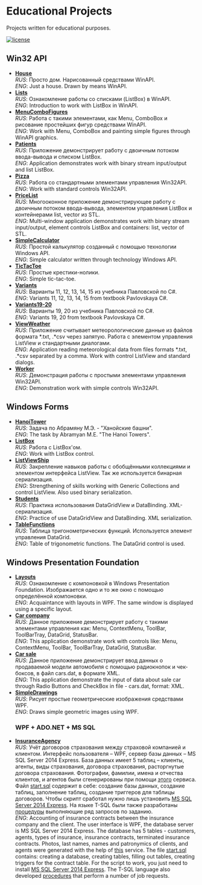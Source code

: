 # Educational Projects
Projects written for educational purposes.

[license-image]: https://img.shields.io/npm/l/normalize.css.svg?style=flat
[license-url]: LICENSE.md
[![license][license-image]][license-url]

## Win32 API
* **[House](Win32API/House/)** <br/>
    <i>RUS</i>: Просто дом. Нарисованный средствами WinAPI. <br/>
    <i>ENG</i>: Just a house. Drawn by means WinAPI.
* **[Lists](Win32API/Lists/)** <br/>
    <i>RUS</i>: Ознакомление работы со списками (ListBox) в WinAPI. <br/>
    <i>ENG</i>: Introduction to work with ListBox in WinAPI.
* **[MenuComboFigures](Win32API/MenuComboFigures/)** <br/>
    <i>RUS</i>: Работа с такими элементами, как Menu, ComboBox и рисование простейших фигур средствами WinAPI. <br/>
    <i>ENG</i>: Work with Menu, ComboBox and painting simple figures through WinAPI graphics.
* **[Patients](Win32API/Patients/)** <br/>
    <i>RUS</i>: Приложение демонстрирует работу с двоичным потоком ввода-вывода и списком ListBox. <br/>
    <i>ENG</i>: Application demonstrates work with binary stream input/output and list ListBox.
* **[Pizza](Win32API/Pizza/)** <br/>
    <i>RUS</i>: Работа со стандартными элементами управления Win32API. <br/>
    <i>ENG</i>: Work with standard controls Win32API.
* **[PriceList](Win32API/PriceList/)** <br/>
    <i>RUS</i>: Многооконное приложение демонстрирующее работу с двоичным потоком ввода-вывода, элементом управления ListBox и контейнерами list, vector из STL. <br/>
    <i>ENG</i>: Multi-window application demonstrates work with binary stream input/output, element controls ListBox and containers: list, vector of STL.
* **[SimpleCalculator](Win32API/SimpleCalculator/)** <br/>
    <i>RUS</i>: Простой калькулятор созданный с помощью технологии Windows API. <br/>
    <i>ENG</i>: Simple calculator written through technology Windows API.
* **[TicTacToe](Win32API/TicTacToe/)** <br/>
    <i>RUS</i>: Простые крестики-нолики. <br/>
    <i>ENG</i>: Simple tic-tac-toe.
* **[Variants](Win32API/Variants/)** <br/>
    <i>RUS</i>: Варианты 11, 12, 13, 14, 15 из учебника Павловской по C#. <br/>
    <i>ENG</i>: Variants 11, 12, 13, 14, 15 from textbook Pavlovskaya C#.
* **[Variants19-20](Win32API/Variants19-20/)** <br/>
    <i>RUS</i>: Варианты 19, 20 из учебника Павловской по C#. <br/>
    <i>ENG</i>: Variants 19, 20 from textbook Pavlovskaya C#.
* **[ViewWeather](Win32API/ViewWeather/)** <br/>
    <i>RUS</i>: Приложение считывает метеорологические данные из файлов формата *.txt, .*csv через запятую. Работа с элементом управления ListView и стандартными диалогами. <br/>
    <i>ENG</i>: Application reading meteorological data from files formats *.txt, .*csv separated by a comma. Work with control ListView and standard dialogs.
* **[Worker](Win32API/Worker/)** <br/>
    <i>RUS</i>: Демонстрация работы с простыми элементами управления Win32API. <br/>
    <i>ENG</i>: Demonstration work with simple controls Win32API.
    
## Windows Forms
* **[HanoiTower](WindowsForms/HanoiTower/)** <br/>
    <i>RUS</i>: Задача по Абрамяну М.Э. - "Ханойские башни". <br/>
    <i>ENG</i>: The task by Abramyan M.E. "The Hanoi Towers".
* **[ListBox](WindowsForms/ListBox/)** <br/>
    <i>RUS</i>: Работа с ListBox'ом. <br/>
    <i>ENG</i>: Work with ListBox control.
* **[ListViewShip](WindowsForms/ListViewShip/)** <br/>
    <i>RUS</i>: Закрепление навыков работы с обобщёнными коллекциями и элементом интерфейса ListView. Так же используется бинарная сериализация. <br/>
    <i>ENG</i>: Strengthening of skills working with Generic Collections and control ListView. Also used binary serialization.
* **[Students](WindowsForms/Students/)** <br/>
    <i>RUS</i>: Практика использования DataGridView и DataBinding. XML-сериализация. <br/>
    <i>ENG</i>: Practice of use DataGridView and DataBinding. XML serialization.
* **[TableFunctions](WindowsForms/TableFunctions/)** <br/>
    <i>RUS</i>: Таблица тригонометрических функций. Используется элемент управления DataGrid. <br/>
    <i>ENG</i>: Table of trigonometric functions. The DataGrid control is used.
    
## Windows Presentation Foundation
* **[Layouts](WPF/Layouts/)** <br/>
    <i>RUS</i>: Ознакомление с компоновкой в Windows Presentation Foundation. Изображается одно и то же окно с помощью определённой компоновки. <br/>
    <i>ENG</i>: Acquaintance with layouts in WPF. The same window is displayed using a specific layout.
* **[Car company](WPF/Car_company/)** <br/>
    <i>RUS</i>: Данное приложение демонстрирует работу с такими элементами управления как: Menu, ContextMenu, ToolBar, ToolBarTray, DataGrid, StatusBar. <br/>
    <i>ENG</i>: This application demonstrate work with controls like: Menu, ContextMenu, ToolBar, ToolBarTray, DataGrid, StatusBar.
* **[Car sale](WPF/Car_sale/)** <br/>
    <i>RUS</i>: Данное приложение демонстрирует ввод данных о продаваемой модели автомобиля с помощью радиокнопок и чек-боксов, в файл cars.dat, в формате XML. <br/>
    <i>ENG</i>: This application demonstrate the input of data about sale car through Radio Buttons and CheckBox in file - cars.dat, format: XML.
* **[SimpleDrawings](WPF/SimpleDrawings/)** <br/>
    <i>RUS</i>: Рисует простые геометрические изображения средствами WPF. <br/>
    <i>ENG</i>: Draws simple geometric images using WPF.
    ### WPF + ADO.NET + MS SQL
* **[InsuranceAgency](WPF/InsuranceAgency/)** <br/>
    <i>RUS</i>: Учёт договоров страхования между страховой компанией и клиентом. Интерфейс пользователя – WPF, сервер базы данных – MS SQL Server 2014 Express. База данных имеет 5 таблиц – клиенты, агенты, виды страхования, договора страхования, расторгнутые договора страхования. Фотографии, фамилии, имена и отчества клиентов, и агентов были сгенерированы при помощи [этого](https://randus.ru/) сервиса. Файл [start.sql](WPF/InsuranceAgency/DataBase/start.sql) содержит в себе: создание базы данных, создание таблиц, заполнение таблиц, создание триггеров для таблицы договоров. Чтобы скрипт сработал нужно лишь установить [MS SQL Server 2014 Express](https://www.microsoft.com/ru-ru/download/details.aspx?id=42299). На языке T-SQL были также разработаны [процедуры](WPF/InsuranceAgency/DataBase/Procedures/) выполняющие ряд запросов по заданию.<br/>
    <i>ENG</i>: Accounting of insurance contracts between the insurance company and the client. The user interface is WPF, the database server is MS SQL Server 2014 Express. The database has 5 tables - customers, agents, types of insurance, insurance contracts, terminated insurance contracts. Photos, last names, names and patronymics of clients, and agents were generated with the help of [this](https://randus.ru/) service. The file [start.sql](WPF/InsuranceAgency/DataBase/start.sql) contains: creating a database, creating tables, filling out tables, creating triggers for the contract table. For the script to work, you just need to install [MS SQL Server 2014 Express](https://www.microsoft.com/ru-ru/download/details.aspx?id=42299). The T-SQL language also developed [procedures](WPF/InsuranceAgency/DataBase/Procedures/) that perform a number of job requests.
